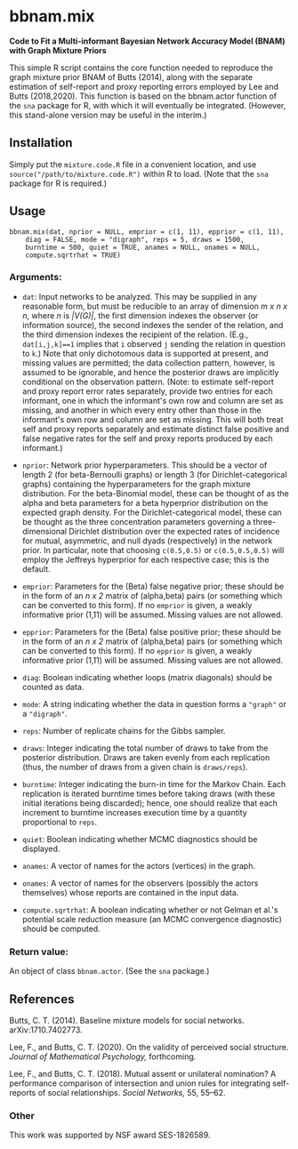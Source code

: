 # bbnam.mix
**Code to Fit a Multi-informant Bayesian Network Accuracy Model (BNAM) with Graph Mixture Priors**

This simple R script contains the core function needed to reproduce the graph mixture prior BNAM of Butts (2014), along with the separate estimation of self-report and proxy reporting errors employed by Lee and Butts (2018,2020).  This function is based on the bbnam.actor function of the `sna` package for R, with which it will eventually be integrated.  (However, this stand-alone version may be useful in the interim.)

## Installation

Simply put the `mixture.code.R` file in a convenient location, and use `source("/path/to/mixture.code.R")` within R to load.  (Note that the `sna` package for R is required.)

## Usage

    bbnam.mix(dat, nprior = NULL, emprior = c(1, 11), epprior = c(1, 11), 
        diag = FALSE, mode = "digraph", reps = 5, draws = 1500, 
        burntime = 500, quiet = TRUE, anames = NULL, onames = NULL, 
        compute.sqrtrhat = TRUE) 


### Arguments:

+ `dat`: Input networks to be analyzed.  This may be supplied in any
reasonable form, but must be reducible to an array of
dimension *m x n x n*, where *n* is *|V(G)|*, the first dimension
indexes the observer (or information source), the second
indexes the sender of the relation, and the third dimension
indexes the recipient of the relation.  (E.g.,
`dat[i,j,k]==1` implies that `i` observed `j` sending the
relation in question to `k`.)  Note that only dichotomous data
is supported at present, and missing values are permitted;
the data collection pattern, however, is assumed to be
ignorable, and hence the posterior draws are implicitly
conditional on the observation pattern.  (Note: to estimate
self-report and proxy report error rates separately, 
provide two entries for each informant, one in which the
informant's own row and column are set as missing, and
another in which every entry other than those in the
informant's own row and column are set as missing.  This
will both treat self and proxy reports separately and
estimate distinct false positive and false negative rates
for the self and proxy reports produced by each informant.)

+ `nprior`: Network prior hyperparameters.  This should be a vector of
length 2 (for beta-Bernoulli graphs) or length 3 (for
Dirichlet-categorical graphs) containing the hyperparameters
for the graph mixture distribution.  For the beta-Binomial
model, these can be thought of as the alpha and beta parameters
for a beta hyperprior distribution on the expected graph
density.  For the Dirichlet-categorical model, these can be
thought as the three concentration parameters governing a
three-dimensional Dirichlet distribution over the expected
rates of incidence for mutual, asymmetric, and null dyads
(respectively) in the network prior.  In particular, note
that choosing `c(0.5,0.5)` or `c(0.5,0.5,0.5)` will employ the
Jeffreys hyperprior for each respective case; this is the
default.

+ `emprior`: Parameters for the (Beta) false negative prior; these should
be in the form of an *n x 2* matrix of (alpha,beta) pairs  (or something which can be converted to this form). If no
`emprior` is given, a weakly informative prior (1,11) will be
assumed.  Missing values are not allowed.

+ `epprior`: Parameters for the (Beta) false positive prior; these should
be in the form of an *n x 2* matrix of (alpha,beta) pairs (or something which can be converted to this form). If no
`epprior` is given, a weakly informative prior (1,11) will be
assumed.  Missing values are not allowed.

+ `diag`: Boolean indicating whether loops (matrix diagonals) should be
counted as data.

+  `mode`: A string indicating whether the data in question forms a
 `"graph"` or a `"digraph"`.

+ `reps`: Number of replicate chains for the Gibbs sampler.

+ `draws`: Integer indicating the total number of draws to take from the
posterior distribution.  Draws are taken evenly from each
replication (thus, the number of draws from a given chain is
`draws/reps`).

+ `burntime`: Integer indicating the burn-in time for the Markov Chain.
Each replication is iterated burntime times before taking
draws (with these initial iterations being discarded); hence,
one should realize that each increment to burntime increases
execution time by a quantity proportional to `reps`.

+ `quiet`: Boolean indicating whether MCMC diagnostics should be
displayed.

+ `anames`: A vector of names for the actors (vertices) in the graph.

+ `onames`: A vector of names for the observers (possibly the actors
themselves) whose reports are contained in the input data.

+ `compute.sqrtrhat`: A boolean indicating whether or not Gelman et al.'s
potential scale reduction measure (an MCMC convergence
diagnostic) should be computed.

### Return value:
  An object of class `bbnam.actor`.  (See the `sna` package.)


## References

Butts, C. T. (2014). Baseline mixture models for social networks. arXiv:1710.7402773.

Lee, F., and Butts, C. T. (2020).  On the validity of perceived social structure.  *Journal of Mathematical Psychology,* forthcoming.

Lee, F., and Butts, C. T. (2018). Mutual assent or unilateral nomination? A performance comparison of intersection and union rules for integrating self-reports of social relationships.  *Social Networks,* 55, 55–62.

### Other

This work was supported by NSF award SES-1826589.

